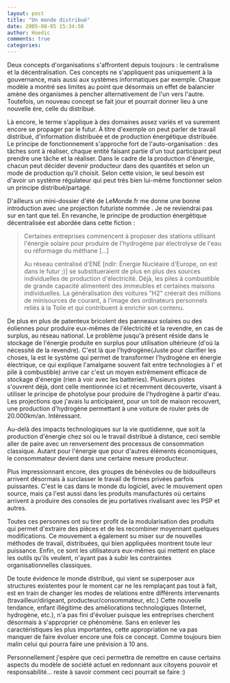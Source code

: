 ```yaml
---
layout: post
title: "Un monde distribué"
date: 2005-08-05 15:34:50
author: Hoedic
comments: true
categories: 
---
```



Deux concepts d'organisations s'affrontent depuis toujours : le centralisme et la décentralisation. Ces concepts ne s'appliquent pas uniquement à la gouvernance, mais aussi aux systèmes informatiques par exemple. Chaque modèle a montré ses limites au point que désormais un effet de balancier amène des organismes à pencher alternativement de l'un vers l'autre. Toutefois, un nouveau concept se fait jour et pourrait donner lieu à une nouvelle ère, celle du distribué.

Là encore, le terme s'applique à des domaines assez variés et va surement encore se propager par le futur. À titre d'exemple on peut parler de travail distribué, d'information distribuée et de production énergétique distribuée. Le principe de fonctionnement s'approche fort de l'auto-organisation : des tâches sont à réaliser, chaque entité faisant partie d'un tout participant peut prendre une tâche et la réaliser. Dans le cadre de la production d'énergie, chacun peut décider devenir producteur dans des quantités et selon un mode de production qu'il choisit. Selon cette vision, le seul besoin est d'avoir un système régulateur qui peut très bien lui-même fonctionner selon un principe distribué/partagé.

D'ailleurs un mini-dossier d'été de LeMonde.fr me donne une bonne introduction avec une projection futuriste nommée . Je ne reviendrai pas sur  en tant que tel. En revanche, le principe de production énergétique décentralisée est abordée dans cette fiction :

<blockquote class="citation">
Certaines entreprises commencent à proposer des stations utilisant l'énergie solaire pour produire de l'hydrogène par électrolyse de l'eau ou réformage du méthane [...]

Au réseau centralisé d'ENE [ndlr: Énergie Nucléaire d'Europe, on est dans le futur ;)] se substitueraient de plus en plus des sources individuelles de production d'électricité. Déjà, les piles à combustible de grande capacité alimentent des immeubles et certaines maisons individuelles. La généralisation des voitures "H2" créerait des millions de minisources de courant, à l'image des ordinateurs personnels reliés à la Toile et qui contribuent à enrichir son contenu.
</blockquote>

De plus en plus de patenteux bricolent des panneaux solaires ou des éoliennes pour produire eux-mêmes de l'électricité et la revendre, en cas de surplus, au réseau national. Le problème jusqu'à présent réside dans le stockage de l'énergie produite en surplus pour utilisation ultérieure (d'où la nécessité de la revendre). C'est là que l'hydrogène(Juste pour clarifier les choses, la  est le système qui permet de transformer l'hydrogène en énergie électrique, ce qui explique l'amalgame souvent fait entre technologies à l' et pile à combustible) arrive car c'est un moyen extrêmement efficace de stockage d'énergie (rien à voir avec les batteries). Plusieurs pistes s'ouvrent déjà, dont celle mentionnée ici et récemment découverte, visant à utiliser le principe de photolyse pour produire de l'hydrogène à partir d'eau. Les projections que j'avais lu anticipaient, pour un toit de maison recouvert, une production d'hydrogène permettant à une voiture de rouler près de 20.000km/an. Intéressant.

Au-delà des impacts technologiques sur la vie quotidienne, que soit la production d'énergie chez soi ou le travail distribué à distance, ceci semble aller de paire avec un renversement des processus de consommation classique. Autant pour l'énergie que pour d'autres éléments économiques, le consommateur devient dans une certaine mesure producteur.

Plus impressionnant encore, des groupes de bénévoles ou de bidouilleurs arrivent désormais à surclasser le travail de firmes privées parfois puissantes. C'est le cas dans le monde du logiciel, avec le mouvement open source, mais ça l'est aussi dans les produits manufacturés où certains arrivent à produire des consoles de jeu portatives rivalisant avec les PSP et autres.

Toutes ces personnes ont su tirer profit de la modularisation des produits qui permet d'extraire des pièces et de les recombiner moyennant quelques modifications. Ce mouvement a également su miser sur de nouvelles méthodes de travail, distribuées, qui bien appliquées montrent toute leur puissance. Enfin, ce sont les utilisateurs eux-mêmes qui mettent en place les outils qu'ils veulent, n'ayant pas à subir les contraintes organisationnelles classiques.

De toute évidence le monde distribué, qui vient se superposer aux structures existentes pour le moment car ne les remplaçant pas tout à fait, est en train de changer les modes de relations entre différents intervenants (travailleur/dirigeant, producteur/consommateur, etc.) Cette nouvelle tendance, enfant illégitime des améliorations technologiques (Internet, hydrogène, etc.), n'a pas fini d'évoluer puisque les entreprises cherchent désormais à s'approprier ce phénomène. Sans en enlever les caractéristiques les plus importantes, cette appropriation ne va pas manquer de faire évoluer encore une fois ce concept. Comme toujours bien malin celui qui pourra faire une prévision à 10 ans.

Personnellement j'espère que ceci permettra de remettre en cause certains aspects du modèle de société actuel en redonnant aux citoyens pouvoir et responsabilité... reste à savoir comment ceci pourrait se faire :)
